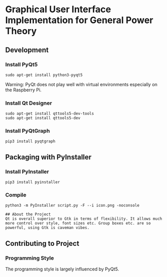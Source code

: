 # Graphical User Interface Implementation for General Power Theory

## Development
### Install PyQt5
```
sudo apt-get install python3-pyqt5
```

Warning: PyQt does not play well with virtual environments especially on the Raspberry Pi.

### Install Qt Designer
```
sudo apt-get install qttools5-dev-tools
sudo apt-get install qttools5-dev
```

### Install PyQtGraph
```
pip3 install pyqtgraph
```

## Packaging with PyInstaller

### Install PyInstaller

```
pip3 install pyinstaller
```

### Compile

```
python3 -m PyInstaller script.py -F --i icon.png -noconsole

## About the Project
Qt is overall superior to Gtk in terms of flexibility. It allows much more control over style, font sizes etc. Group boxes etc. are so powerful, using Gtk is caveman vibes.
```

## Contributing to Project

### Programming Style

The programming style is largely influenced by PyQt5.
